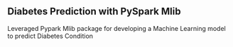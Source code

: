## Diabetes Prediction with PySpark Mlib
Leveraged Pypark Mlib package for developing a Machine Learning model to predict Diabetes Condition
